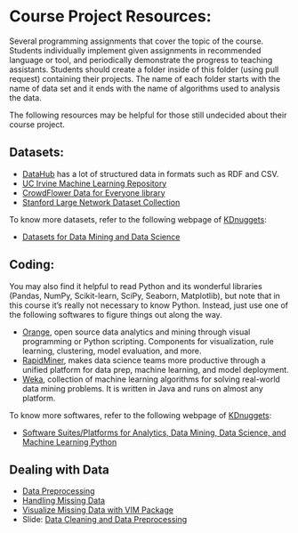 # Course Project Resources:
Several programming assignments that cover the topic of the course. Students individually implement given assignments in recommended language or tool, and periodically demonstrate the progress to teaching assistants. 
Students should create a folder inside of this folder (using pull request) containing their projects. The name of each folder starts with the name of data set and it ends with the name of algorithms used to analysis the data.

The following resources may be helpful for those still undecided about their course project. 

## Datasets:
* [DataHub](https://datahub.io/) has a lot of structured data in formats such as RDF and CSV. 
* [UC Irvine Machine Learning Repository](http://archive.ics.uci.edu/ml/index.php)
* [CrowdFlower Data for Everyone library](http://www.crowdflower.com/data-for-everyone)
* [Stanford Large Network Dataset Collection](https://snap.stanford.edu/data/index.html)

To know more datasets, refer to the following webpage of [KDnuggets](https://www.kdnuggets.com/index.html):
* [Datasets for Data Mining and Data Science](https://www.kdnuggets.com/datasets/index.html)

## Coding:
You may also find it helpful to read Python and its wonderful libraries (Pandas, NumPy, Scikit-learn, SciPy, Seaborn, Matplotlib), but note that in this course it’s really not necessary to know Python. Instead, just use one of the following softwares to figure things out along the way.

* [Orange](http://orange.biolab.si/), open source data analytics and mining through visual programming or Python scripting. Components for visualization, rule learning, clustering, model evaluation, and more.
* [RapidMiner](http://rapidminer.com/), makes data science teams more productive through a unified platform for data prep, machine learning, and model deployment.
* [Weka](http://www.cs.waikato.ac.nz/ml/weka/index.html), collection of machine learning algorithms for solving real-world data mining problems. It is written in Java and runs on almost any platform.

To know more softwares, refer to the following webpage of [KDnuggets](https://www.kdnuggets.com/index.html):

* [Software Suites/Platforms for Analytics, Data Mining, Data Science, and Machine Learning
Python](https://www.kdnuggets.com/software/suites.html)

## Dealing with Data
* [Data Preprocessing](http://www.cs.ccsu.edu/~markov/ccsu_courses/DataMining-3.html)
* [Handling Missing Data](http://www.emgo.nl/kc/handling-missing-data/)
* [Visualize Missing Data with VIM Package](https://www.datacamp.com/community/tutorials/visualize-data-vim-package)
* Slide: [Data Cleaning and Data Preprocessing](https://www.mimuw.edu.pl/~son/datamining/DM/4-preprocess.pdf)
